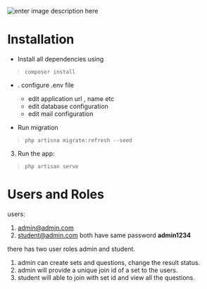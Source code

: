 ﻿![enter image description here](http://miuportal.manarat.ac.bd/Images/miu.png)

# Installation

* Install all dependencies using

  

>     composer install

    

 * . configure .env file 
	 * edit application url , name etc 		
	 * edit database configuration
	 * edit mail configuration

 
 * Run migration 

    

>  `php artisna migrate:refresh --seed`

3. Run the app:

    

> `php artisan serve`

# Users and Roles
users:
1. admin@admin.com
2. student@admin.com
both have same password **admin1234**

there has two user roles admin and student.
1. admin can create sets and questions, change the result status.
2. admin will provide a unique join id of a set to the users.
3. student will able to join with set id and view all the questions.
